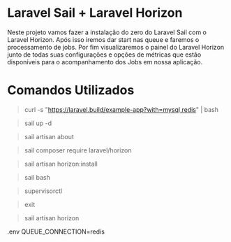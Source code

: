 # Laravel Sail + Laravel Horizon

Neste projeto vamos fazer a instalação do zero do Laravel Sail com o Laravel Horizon. Após isso iremos dar start nas queue e faremos o processamento de jobs.
Por fim visualizaremos o painel do Laravel Horizon junto de todas suas configurações e opções de métricas que estão disponíveis para o acompanhamento dos Jobs em nossa aplicação.

# Comandos Utilizados

> curl -s "https://laravel.build/example-app?with=mysql,redis" | bash

> sail up -d

> sail artisan about

> sail composer require laravel/horizon

> sail artisan horizon:install

> sail bash

> supervisorctl

> exit

> sail artisan horizon

.env
QUEUE_CONNECTION=redis
